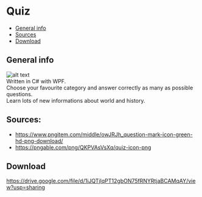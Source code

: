 # Quiz
* [General info](#general-info) 
* [Sources](#sources)
* [Download](#download)
## General info
![alt text](https://i.imgur.com/9iLKmzH.png) \
Written in C# with WPF. <br>
Choose your favourite category and answer correctly as many as possible questions. <br>
Learn lots of new informations about world and history.
## Sources:
- https://www.pngitem.com/middle/owJRJh_question-mark-icon-green-hd-png-download/
- https://pngable.com/png/QKPVAsVsXq/quiz-icon-png
## Download
https://drive.google.com/file/d/1iJQTjIqPT12gbON75fRNYRtjaBCAMqAY/view?usp=sharing


